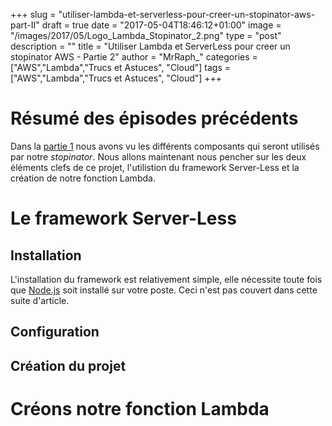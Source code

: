 +++
slug = "utiliser-lambda-et-serverless-pour-creer-un-stopinator-aws-part-II"
draft = true
date = "2017-05-04T18:46:12+01:00"
image = "/images/2017/05/Logo_Lambda_Stopinator_2.png"
type = "post"
description = ""
title = "Utiliser Lambda et ServerLess pour creer un stopinator AWS - Partie 2"
author = "MrRaph_"
categories = ["AWS","Lambda","Trucs et Astuces", "Cloud"]
tags = ["AWS","Lambda","Trucs et Astuces", "Cloud"]
+++

# Résumé des épisodes précédents

Dans la [partie 1](/utiliser-lambda-et-serverless-pour-creer-un-stopinator-aws-part-I) nous avons vu les différents composants qui seront utilisés par notre _stopinator_. Nous allons maintenant nous pencher sur les deux éléments clefs de ce projet, l'utilistion du framework Server-Less et la création de notre fonction Lambda.


# Le framework Server-Less

## Installation

L'installation du framework est relativement simple, elle nécessite toute fois que [Node.js](node.js) soit installé sur votre poste. Ceci n'est pas couvert dans cette suite d'article.

## Configuration


## Création du projet


# Créons notre fonction Lambda
